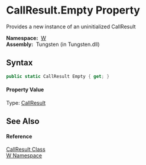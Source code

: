 CallResult.Empty Property
=========================
  Provides a new instance of an uninitialized CallResult

  **Namespace:**  [W][1]  
  **Assembly:**  Tungsten (in Tungsten.dll)

Syntax
------

```csharp
public static CallResult Empty { get; }
```

#### Property Value
Type: [CallResult][2]

See Also
--------

#### Reference
[CallResult Class][2]  
[W Namespace][1]  

[1]: ../README.md
[2]: README.md
[3]: ../../_icons/Help.png